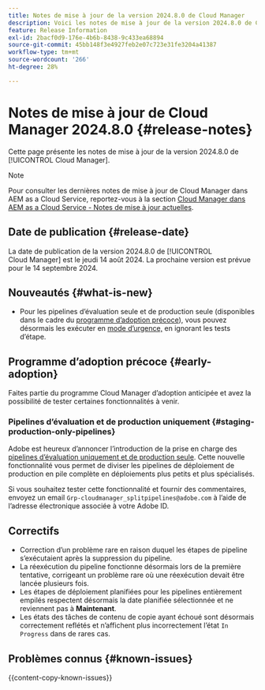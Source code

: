 ```yaml
---
title: Notes de mise à jour de la version 2024.8.0 de Cloud Manager
description: Voici les notes de mise à jour de la version 2024.8.0 de Cloud Manager.
feature: Release Information
exl-id: 2bacf0d9-176e-4b6b-8438-9c433ea68894
source-git-commit: 45bb148f3e4927feb2e07c723e31fe3204a41387
workflow-type: tm+mt
source-wordcount: '266'
ht-degree: 28%

---
```


# Notes de mise à jour de Cloud Manager 2024.8.0 {#release-notes}

Cette page présente les notes de mise à jour de la version 2024.8.0 de [!UICONTROL Cloud Manager].

>[!NOTE]
>
>Pour consulter les dernières notes de mise à jour de Cloud Manager dans AEM as a Cloud Service, reportez-vous à la section [Cloud Manager dans AEM as a Cloud Service - Notes de mise à jour actuelles](https://experienceleague.adobe.com/fr/docs/experience-manager-cloud-service/content/release-notes/cloud-manager/current).

## Date de publication {#release-date}

La date de publication de la version 2024.8.0 de [!UICONTROL Cloud Manager] est le jeudi 14 août 2024. La prochaine version est prévue pour le 14 septembre 2024.

## Nouveautés {#what-is-new}

* Pour les pipelines d’évaluation seule et de production seule (disponibles dans le cadre du [programme d’adoption précoce](#staging-production-only-pipelines)), vous pouvez désormais les exécuter en [mode d’urgence,](/help/using/stage-prod-only.md#emergency-mode) en ignorant les tests d’étape.

## Programme d’adoption précoce {#early-adoption}

Faites partie du programme Cloud Manager d’adoption anticipée et avez la possibilité de tester certaines fonctionnalités à venir.

### Pipelines d’évaluation et de production uniquement {#staging-production-only-pipelines}

Adobe est heureux d’annoncer l’introduction de la prise en charge des [pipelines d’évaluation uniquement et de production seule](/help/using/stage-prod-only.md). Cette nouvelle fonctionnalité vous permet de diviser les pipelines de déploiement de production en pile complète en déploiements plus petits et plus spécialisés.

Si vous souhaitez tester cette fonctionnalité et fournir des commentaires, envoyez un email `Grp-cloudmanager_splitpipelines@adobe.com` à l’aide de l’adresse électronique associée à votre Adobe ID.

## Correctifs

* Correction d’un problème rare en raison duquel les étapes de pipeline s’exécutaient après la suppression du pipeline.
* La réexécution du pipeline fonctionne désormais lors de la première tentative, corrigeant un problème rare où une réexécution devait être lancée plusieurs fois.
* Les étapes de déploiement planifiées pour les pipelines entièrement empilés respectent désormais la date planifiée sélectionnée et ne reviennent pas à **Maintenant**.
* Les états des tâches de contenu de copie ayant échoué sont désormais correctement reflétés et n’affichent plus incorrectement l’état `In Progress` dans de rares cas.

## Problèmes connus {#known-issues}

{{content-copy-known-issues}}
